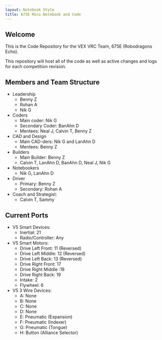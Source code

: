 ```yaml
---
layout: Notebook Style
title: 675E Mini-Notebook and Code
---
```


## Welcome

This is the Code Repository for the VEX VRC Team, 675E (Robodragons Echo).

This repository will host all of the code as well as active changes and logs for each competition revision.

## Members and Team Structure

* Leadership
  * Benny Z
  * Rohan A
  * Nik G
* Coders
  * Main coder: Nik G
  * Secondary Coder: BanAhn D
  * Mentees: Neal J, Calvin T, Benny Z
* CAD and Design
  * Main CAD-ders: Nik G and LanAhn D
  * Mentees: Benny Z
* Builders
  * Main Builder: Benny Z
  * Calvin T, LanAhn D, BanAhn D, Neal J, Nik G
* Notebookers
  * Nik G, LanAhn D
* Driver
  * Primary: Benny Z
  * Secondary: Rohan A
* Coach and Strategist:
  * Calvin T, Sammy
## Current Ports
* V5 Smart Devices:
  * Inertial: 21
  * Radio/Controller: Any
* V5 Smart Motors:
  * Drive Left Front: 11 (Reversed)
  * Drive Left Middle: 12 (Reversed)
  * Drive Left Back: 13 (Reversed)
  * Drive Right Front: 17
  * Drive Right Middle :18
  * Drive Right Back: 19
  * Intake: 2
  * Flywheel: 6
* V5 3 Wire Devices:
  * A: None
  * B: None
  * C: None
  * D: None
  * E: Pneumatic (Expansion)
  * F: Pneumatic (Indexer)
  * G: Pneumatic (Tongue)
  * H: Button (Alliance Selector)
